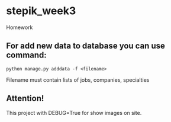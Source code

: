 # stepik_week3
Homework

## For add new data to database you can use command:
```
python manage.py adddata -f <filename>
```
Filename must contain lists of jobs, companies, specialties

## Attention!
This project with DEBUG=True for show images on site.